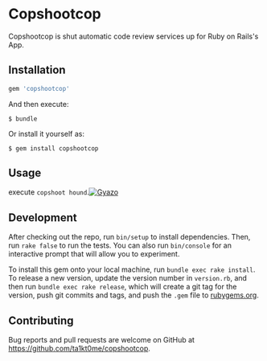 # Copshootcop

Copshootcop is shut automatic code review services up for Ruby on Rails's App.

## Installation

```ruby
gem 'copshootcop'
```

And then execute:

    $ bundle

Or install it yourself as:

    $ gem install copshootcop

## Usage

execute `copshoot hound`.[![Gyazo](http://i.gyazo.com/28b62f3dc3ed43d5849760cdd52a263b.png)](http://gyazo.com/28b62f3dc3ed43d5849760cdd52a263b)

## Development

After checking out the repo, run `bin/setup` to install dependencies. Then, run `rake false` to run the tests. You can also run `bin/console` for an interactive prompt that will allow you to experiment.

To install this gem onto your local machine, run `bundle exec rake install`. To release a new version, update the version number in `version.rb`, and then run `bundle exec rake release`, which will create a git tag for the version, push git commits and tags, and push the `.gem` file to [rubygems.org](https://rubygems.org).

## Contributing

Bug reports and pull requests are welcome on GitHub at https://github.com/ta1kt0me/copshootcop.

